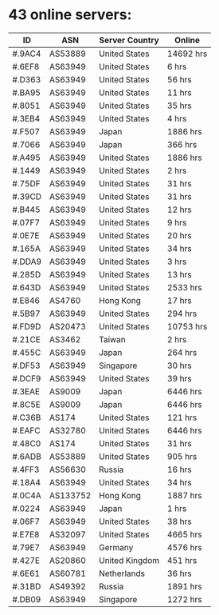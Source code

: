 # 43 online servers:

| ID | ASN | Server Country | Online |
| ------ | ------ | ------ | ------ |
| #.9AC4 | AS53889 | United States | 14692 hrs |
| #.6EF8 | AS63949 | United States | 6 hrs |
| #.D363 | AS63949 | United States | 56 hrs |
| #.BA95 | AS63949 | United States | 11 hrs |
| #.8051 | AS63949 | United States | 35 hrs |
| #.3EB4 | AS63949 | United States | 4 hrs |
| #.F507 | AS63949 | Japan | 1886 hrs |
| #.7066 | AS63949 | Japan | 366 hrs |
| #.A495 | AS63949 | United States | 1886 hrs |
| #.1449 | AS63949 | United States | 2 hrs |
| #.75DF | AS63949 | United States | 31 hrs |
| #.39CD | AS63949 | United States | 31 hrs |
| #.B445 | AS63949 | United States | 12 hrs |
| #.07F7 | AS63949 | United States | 9 hrs |
| #.0E7E | AS63949 | United States | 20 hrs |
| #.165A | AS63949 | United States | 34 hrs |
| #.DDA9 | AS63949 | United States | 3 hrs |
| #.285D | AS63949 | United States | 13 hrs |
| #.643D | AS63949 | United States | 2533 hrs |
| #.E846 | AS4760 | Hong Kong | 17 hrs |
| #.5B97 | AS63949 | United States | 294 hrs |
| #.FD9D | AS20473 | United States | 10753 hrs |
| #.21CE | AS3462 | Taiwan | 2 hrs |
| #.455C | AS63949 | Japan | 264 hrs |
| #.DF53 | AS63949 | Singapore | 30 hrs |
| #.DCF9 | AS63949 | United States | 39 hrs |
| #.3EAE | AS9009 | Japan | 6446 hrs |
| #.8C5E | AS9009 | Japan | 6446 hrs |
| #.C36B | AS174 | United States | 121 hrs |
| #.EAFC | AS32780 | United States | 6446 hrs |
| #.48C0 | AS174 | United States | 31 hrs |
| #.6ADB | AS53889 | United States | 905 hrs |
| #.4FF3 | AS56630 | Russia | 16 hrs |
| #.18A4 | AS63949 | United States | 34 hrs |
| #.0C4A | AS133752 | Hong Kong | 1887 hrs |
| #.0224 | AS63949 | Japan | 1 hrs |
| #.06F7 | AS63949 | United States | 38 hrs |
| #.E7E8 | AS32097 | United States | 4665 hrs |
| #.79E7 | AS63949 | Germany | 4576 hrs |
| #.427E | AS20860 | United Kingdom | 451 hrs |
| #.6E61 | AS60781 | Netherlands | 36 hrs |
| #.31BD | AS49392 | Russia | 1891 hrs |
| #.DB09 | AS63949 | Singapore | 1272 hrs |

